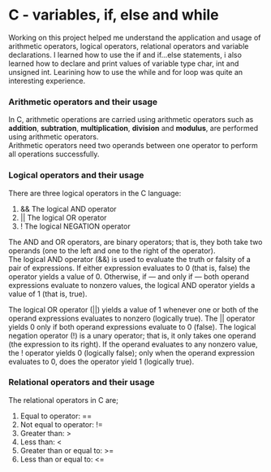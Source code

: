 
<h1>C - variables, if, else and while</h1>

Working on this project helped me understand the application and usage of arithmetic operators, logical operators, relational operators and variable declarations.
I learned how to use the if and if...else statements, i also learned how to declare and print values of variable type char, int and unsigned int. 
Learining how to use the while and for loop was quite an interesting experience.

<h3>Arithmetic operators and their usage</h3>

In C, arithmetic operations are carried using arithmetic operators such as <strong>addition</strong>, <strong>subtration</strong>, <strong>multiplication</strong>, <strong>division</strong> and <strong>modulus</strong>, are performed using arithmetic operators.  
Arithmetic operators need two operands between one operator to perform all operations successfully. 

<h3>Logical operators and their usage</h3>

There are three logical operators in the C language:
<ol> 
  <li>&& The logical AND operator</li>
  <li>|| The logical OR operator</li>
  <li>! The logical NEGATION operator</li>
</ol>

The AND and OR operators, are binary operators; that is, they both take two operands (one to the left and one to the right of the operator).  
The logical AND operator (&&) is used to evaluate the truth or falsity of a pair of expressions. If either expression evaluates to 0 (that is, false) the
operator yields a value of 0. Otherwise, if — and only if — both operand expressions evaluate to nonzero values, the logical AND operator yields a value of 1 (that is, true). 

The logical OR operator (||) yields a value of 1 whenever one or both of the operand expressions evaluates to nonzero (logically true). The || operator yields 0 only if both operand expressions evaluate to 0 (false). The logical negation operator (!) is a unary operator; that is, it only takes one operand (the expression to its right). If the operand evaluates to any nonzero value, the ! operator yields 0 (logically false); only when the operand expression evaluates to 0, does the operator yield 1 (logically true).

<h3>Relational operators and their usage</h3>

The relational operators in C are;
<ol>
  <li>Equal to operator: ==</li>
  <li>Not equal to operator: !=</li>
  <li>Greater than: ></li>
  <li>Less than: <</li>
  <li>Greater than or equal to: >=</li>
  <li>Less than or equal to: <=</li>
 </ol>
